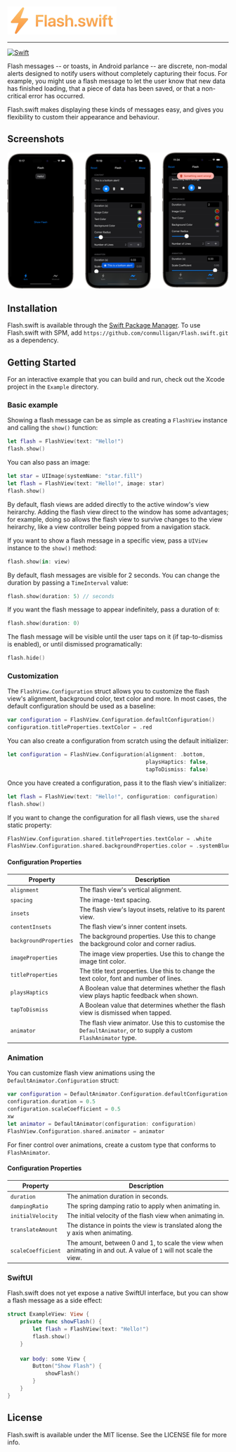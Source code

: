 <img src="Logo.png" height="64">

-----

[![Swift](https://github.com/conmulligan/Flash.swift/actions/workflows/swift.yml/badge.svg)](https://github.com/conmulligan/Flash.swift/actions/workflows/swift.yml)

Flash messages -- or toasts, in Android parlance -- are discrete, non-modal alerts designed to notify users without completely capturing their focus. For example, you might use a flash message to let the user know that new data has finished loading, that a piece of data has been saved, or that a non-critical error has occurred.

Flash.swift makes displaying these kinds of messages easy, and gives you flexibility to custom their appearance and behaviour.

## Screenshots

![Screensshots](Screenshots.png)

## Installation

Flash.swift is available through the [Swift Package Manager](https://swift.org/package-manager/). To use Flash.swift with SPM, add `https://github.com/conmulligan/Flash.swift.git` as a dependency.

## Getting Started

For an interactive example that you can build and run, check out the Xcode project in the `Example` directory.

### Basic example

Showing a flash message can be as simple as creating a `FlashView` instance and calling the `show()` function:

```swift
let flash = FlashView(text: "Hello!")
flash.show()
```

You can also pass an image:

```swift
let star = UIImage(systemName: "star.fill")
let flash = FlashView(text: "Hello!", image: star)
flash.show()
```

By default, flash views are added directly to the active window's view heirarchy. Adding the flash view direct to the window has some advantages; for example, doing so allows the flash view to survive changes to the view heirarchy, like a view controller being popped from a navigation stack.

If you want to show a flash message in a specific view, pass a `UIView` instance to the `show()` method:

```swift
flash.show(in: view)
```

By default, flash messages are visible for 2 seconds. You can change the duration by passing a `TimeInterval` value:

```swift
flash.show(duration: 5) // seconds
```

If you want the flash message to appear indefinitely, pass a duration of `0`:

```swift
flash.show(duration: 0)
```

The flash message will be visible until the user taps on it (if tap-to-dismiss is enabled), or until dismissed programatically:

```swift
flash.hide()
```

### Customization

The `FlashView.Configuration` struct allows you to customize the flash view's alignment, background color, text color and more. In most cases, the default configuration should be used as a baseline:

```swift
var configuration = FlashView.Configuration.defaultConfiguration()
configuration.titleProperties.textColor = .red
```

You can also create a configuration from scratch using the default initializer:

```swift
let configuration = FlashView.Configuration(alignment: .bottom,
                                            playsHaptics: false,
                                            tapToDismiss: false)
```

Once you have created a configuration, pass it to the flash view's initializer:

```swift
let flash = FlashView(text: "Hello!", configuration: configuration)
flash.show()
```

If you want to change the configuration for all flash views, use the `shared` static property:

```swift
FlashView.Configuration.shared.titleProperties.textColor = .white
FlashView.Configuration.shared.backgroundProperties.color = .systemBlue
```

#### Configuration Properties

| Property               | Description                                                                                                       |
|------------------------|-------------------------------------------------------------------------------------------------------------------|
| `alignment`            | The flash view's vertical alignment.                                                                              |
| `spacing`              | The image-text spacing.                                                                                           |
| `insets`               | The flash view's layout insets, relative to its parent view.                                                      |
| `contentInsets`        | The flash view's inner content insets.                                                                            |
| `backgroundProperties` | The background properties. Use this to change the background color and corner radius.                             |
| `imageProperties`      | The image view properties. Use this to change the image tint color.                                               |
| `titleProperties`      | The title text properties. Use this to change the text color, font and number of lines.                           |
| `playsHaptics`         | A Boolean value that determines whether the flash view plays haptic feedback when shown.                          |
| `tapToDismiss`         | A Boolean value that determines whether the flash view is dismissed when tapped.                                  |
| `animator`             | The flash view animator. Use this to customise the `DefaultAnimator`, or to supply a custom `FlashAnimator` type. |

### Animation

You can customize flash view animations using the `DefaultAnimator.Configuration` struct:

```swift
var configuration = DefaultAnimator.Configuration.defaultConfiguration()
configuration.duration = 0.5
configuration.scaleCoefficient = 0.5
xw
let animator = DefaultAnimator(configuration: configuration)
FlashView.Configuration.shared.animator = animator
```

For finer control over animations, create a custom type that conforms to `FlashAnimator`.

#### Configuration Properties

| Property          | Description                                                                                                       |
|-------------------|-------------------------------------------------------------------------------------------------------------------|
| `duration`        | The animation duration in seconds.                                                                                |
| `dampingRatio`    | The spring damping ratio to apply when animating in.                                                              |
| `initialVelocity` | The initial velocity of the flash view when animating in.                                                         |
| `translateAmount` | The distance in points the view is translated along the y axis when animating.                                    |
| `scaleCoefficient`| The amount, between 0 and 1, to scale the view when animating in and out. A value of `1` will not scale the view. |

### SwiftUI

Flash.swift does not yet expose a native SwiftUI interface, but you can show a flash message as a side effect:

```swift
struct ExampleView: View {
    private func showFlash() {
        let flash = FlashView(text: "Hello!")
        flash.show()
    }

    var body: some View {
        Button("Show Flash") {
            showFlash()
        }
    }
}
```

## License

Flash.swift is available under the MIT license. See the LICENSE file for more info.
